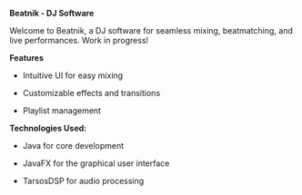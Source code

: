 **Beatnik - DJ Software**

Welcome to Beatnik, a DJ software for seamless mixing, beatmatching, and live performances. Work in progress!

**Features**

- Intuitive UI for easy mixing

- Customizable effects and transitions

- Playlist management

**Technologies Used:**

- Java for core development

- JavaFX for the graphical user interface

- TarsosDSP for audio processing
